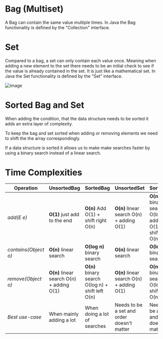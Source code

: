 # Bag (Multiset)
A Bag can contain the same value multiple times. 
In Java the Bag functionality is defined by the "Collection" interface.

# Set
Compared to a bag, a set can only contain each value once. Meaning when adding a new element to the set there needs
to be an initial check to see if the value is already contained in the set. It is just like a mathematical set.
In Java the Set functionality is defined by the "Set" interface.

![image](https://user-images.githubusercontent.com/47121010/140033989-ba81d397-2226-4c4b-8342-5c3f9870e4bc.png)

# Sorted Bag and Set
When adding the condition, that the data structure needs to be sorted it adds an extra layer of complexity.

To keep the bag and set sorted when adding or removing elements we need to shift the the array correspondingly.

If a data structure is sorted it allows us to make make searches faster by using a binary search instead of a
linear search.

# Time Complexities

| **Operation**          | **UnsortedBag**                           | **SortedBag**                                     | **UnsortedSet**                                | **SortedSet**                                                |
|------------------------|-------------------------------------------|---------------------------------------------------|------------------------------------------------|--------------------------------------------------------------|
| *add(E e)*             | **O(1)** just add to the end                  | **O(n)** Add O(1) + shift right O(n)                  | **O(n)** linear search O(n) + adding O(1)          | **O(n)** binary search O(log n) + adding O(1) + shift right O(n) |
| *contains(Object o)*   | **O(n)** linear search                        | **O(log n)** binary search                            | **O(n)** linear search                             | **O(log n)** binary search                                       |
| *remove(Object o)*     | **O(n)** linear search O(n) + adding O(1)     | **O(n)** binary search O(log n) + shift left O(n)     | **O(n)** linear search O(n) + adding O(1)          | **O(n)**  binary search O(log n) + shift left O(n)               |
| *Best use-case*        | When mainly adding a lot                  | When doing a lot of searches                      | Needs to be a set and order doesn't matter     | Needs to be a set and order does matter                      |
